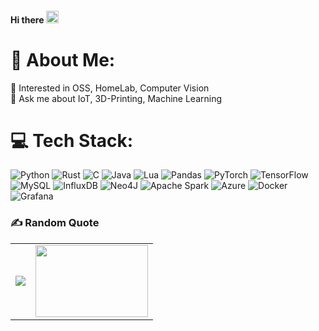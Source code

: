 #### Hi there <img src="https://raw.githubusercontent.com/MartinHeinz/MartinHeinz/master/wave.gif" width="20"/>

<!--
**this-snow/this-snow** is a ✨ _special_ ✨ repository because its `README.md` (this file) appears on your GitHub profile.
-->

# 💫 About Me:
🔭 Interested in OSS, HomeLab, Computer Vision<br>💬 Ask me about IoT, 3D-Printing, Machine Learning

# 💻 Tech Stack:
![Python](https://img.shields.io/badge/python-3670A0?style=plastic&logo=python&logoColor=ffdd54) ![Rust](https://img.shields.io/badge/rust-%23000000.svg?style=plastic&logo=rust&logoColor=white) ![C](https://img.shields.io/badge/c-%2300599C.svg?style=plastic&logo=c&logoColor=white) ![Java](https://img.shields.io/badge/java-%23ED8B00.svg?style=plastic&logo=openjdk&logoColor=white) ![Lua](https://img.shields.io/badge/lua-%232C2D72.svg?style=plastic&logo=lua&logoColor=white) ![Pandas](https://img.shields.io/badge/pandas-%23150458.svg?style=plastic&logo=pandas&logoColor=white) ![PyTorch](https://img.shields.io/badge/PyTorch-%23EE4C2C.svg?style=plastic&logo=PyTorch&logoColor=white) ![TensorFlow](https://img.shields.io/badge/TensorFlow-%23FF6F00.svg?style=plastic&logo=TensorFlow&logoColor=white) ![MySQL](https://img.shields.io/badge/mysql-4479A1.svg?style=plastic&logo=mysql&logoColor=white) ![InfluxDB](https://img.shields.io/badge/InfluxDB-22ADF6?style=plastic&logo=InfluxDB&logoColor=white) ![Neo4J](https://img.shields.io/badge/Neo4j-008CC1?style=plastic&logo=neo4j&logoColor=white) ![Apache Spark](https://img.shields.io/badge/Apache%20Spark-FDEE21?style=plastic&logo=apachespark&logoColor=black) ![Azure](https://img.shields.io/badge/azure-%230072C6.svg?style=plastic&logo=microsoftazure&logoColor=white) ![Docker](https://img.shields.io/badge/docker-%230db7ed.svg?style=plastic&logo=docker&logoColor=white) ![Grafana](https://img.shields.io/badge/grafana-%23F46800.svg?style=plastic&logo=grafana&logoColor=white) 

### ✍️ Random Quote
<table>
  <tr>
    <td>
      <img src="https://quotes-github-readme.vercel.app/api?type=horizontal&theme=dracula"/>
    </td>
    <td>
      <img src="https://media.tenor.com/icdH0zNLUfEAAAAC/morshu-fast.gif" width="180" height="115"/>
    </td>
  </tr>
</table>

<!-- Proudly created with GPRM ( https://gprm.itsvg.in ) -->